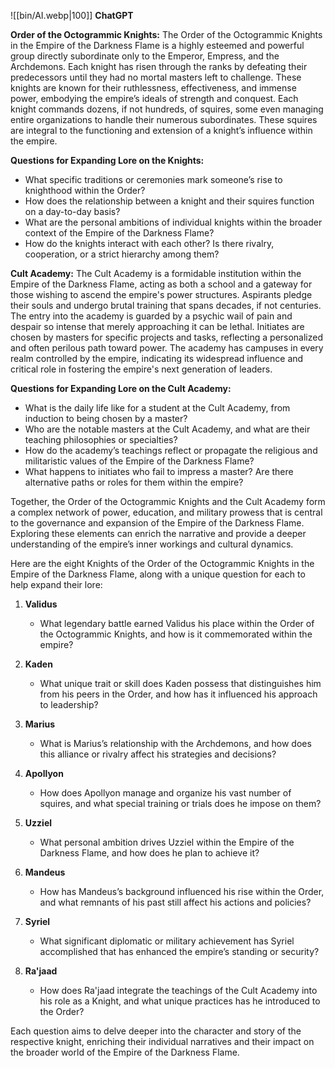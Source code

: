   
![[bin/AI.webp|100]]
**ChatGPT**

**Order of the Octogrammic Knights:** The Order of the Octogrammic Knights in the Empire of the Darkness Flame is a highly esteemed and powerful group directly subordinate only to the Emperor, Empress, and the Archdemons. Each knight has risen through the ranks by defeating their predecessors until they had no mortal masters left to challenge. These knights are known for their ruthlessness, effectiveness, and immense power, embodying the empire’s ideals of strength and conquest. Each knight commands dozens, if not hundreds, of squires, some even managing entire organizations to handle their numerous subordinates. These squires are integral to the functioning and extension of a knight’s influence within the empire.

**Questions for Expanding Lore on the Knights:**

- What specific traditions or ceremonies mark someone’s rise to knighthood within the Order?
- How does the relationship between a knight and their squires function on a day-to-day basis?
- What are the personal ambitions of individual knights within the broader context of the Empire of the Darkness Flame?
- How do the knights interact with each other? Is there rivalry, cooperation, or a strict hierarchy among them?

**Cult Academy:** The Cult Academy is a formidable institution within the Empire of the Darkness Flame, acting as both a school and a gateway for those wishing to ascend the empire's power structures. Aspirants pledge their souls and undergo brutal training that spans decades, if not centuries. The entry into the academy is guarded by a psychic wail of pain and despair so intense that merely approaching it can be lethal. Initiates are chosen by masters for specific projects and tasks, reflecting a personalized and often perilous path toward power. The academy has campuses in every realm controlled by the empire, indicating its widespread influence and critical role in fostering the empire's next generation of leaders.

**Questions for Expanding Lore on the Cult Academy:**

- What is the daily life like for a student at the Cult Academy, from induction to being chosen by a master?
- Who are the notable masters at the Cult Academy, and what are their teaching philosophies or specialties?
- How do the academy’s teachings reflect or propagate the religious and militaristic values of the Empire of the Darkness Flame?
- What happens to initiates who fail to impress a master? Are there alternative paths or roles for them within the empire?

Together, the Order of the Octogrammic Knights and the Cult Academy form a complex network of power, education, and military prowess that is central to the governance and expansion of the Empire of the Darkness Flame. Exploring these elements can enrich the narrative and provide a deeper understanding of the empire’s inner workings and cultural dynamics.


Here are the eight Knights of the Order of the Octogrammic Knights in the Empire of the Darkness Flame, along with a unique question for each to help expand their lore:

1. **Validus**
    
    - What legendary battle earned Validus his place within the Order of the Octogrammic Knights, and how is it commemorated within the empire?
2. **Kaden**
    
    - What unique trait or skill does Kaden possess that distinguishes him from his peers in the Order, and how has it influenced his approach to leadership?
3. **Marius**
    
    - What is Marius’s relationship with the Archdemons, and how does this alliance or rivalry affect his strategies and decisions?
4. **Apollyon**
    
    - How does Apollyon manage and organize his vast number of squires, and what special training or trials does he impose on them?
5. **Uzziel**
    
    - What personal ambition drives Uzziel within the Empire of the Darkness Flame, and how does he plan to achieve it?
6. **Mandeus**
    
    - How has Mandeus’s background influenced his rise within the Order, and what remnants of his past still affect his actions and policies?
7. **Syriel**
    
    - What significant diplomatic or military achievement has Syriel accomplished that has enhanced the empire’s standing or security?
8. **Ra'jaad**
    
    - How does Ra'jaad integrate the teachings of the Cult Academy into his role as a Knight, and what unique practices has he introduced to the Order?

Each question aims to delve deeper into the character and story of the respective knight, enriching their individual narratives and their impact on the broader world of the Empire of the Darkness Flame.